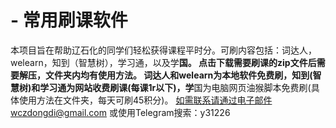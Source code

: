 # - 常用刷课软件
本项目旨在帮助辽石化的同学们轻松获得课程平时分。可刷内容包括：词达人，welearn，知到（智慧树），学习通，以及学**国。
点击下载需要刷课的zip文件后需要解压，文件夹内均有使用方法。
词达人和welearn为本地软件免费刷，知到(智慧树)和学习通为网站收费刷课(每课1r以下)，学**国为电脑网页油猴脚本免费刷(具体使用方法在文件夹，每天可刷45积分)。
如需联系请通过电子邮件wczdongdi@gmail.com 或使用Telegram搜索：y31226
